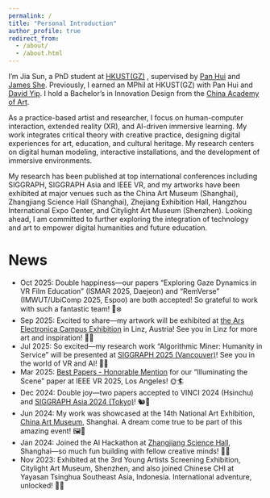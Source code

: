 ```yaml
---
permalink: /
title: "Personal Introduction"
author_profile: true
redirect_from: 
  - /about/
  - /about.html
---
```


I’m Jia Sun, a PhD student at [HKUST(GZ)](https://www.hkust-gz.edu.cn/) , supervised by [Pan Hui](https://panhui.people.ust.hk/) and [James She](https://smedia.hkust.edu.hk/james/). Previously, I earned an MPhil at HKUST(GZ) with Pan Hui and [David Yip](https://facultyprofiles.hkust-gz.edu.cn/faculty-personal-page?id=1). I hold a Bachelor’s in Innovation Design from the [China Academy of Art](https://en.caa.edu.cn/).

As a practice-based artist and researcher, I focus on human-computer interaction, extended reality (XR), and AI-driven immersive learning. My work integrates critical theory with creative practice, designing digital experiences for art, education, and cultural heritage. My research centers on digital human modeling, interactive installations, and the development of immersive environments.

My research has been published at top international conferences including SIGGRAPH, SIGGRAPH Asia and IEEE VR, and my artworks have been exhibited at major venues such as the China Art Museum (Shanghai), Zhangjiang Science Hall (Shanghai), Zhejiang Exhibition Hall, Hangzhou International Expo Center, and Citylight Art Museum (Shenzhen). Looking ahead, I am committed to further exploring the integration of technology and art to empower digital humanities and future education.

News
======
- Oct 2025: Double happiness—our papers “Exploring Gaze Dynamics in VR Film Education” (ISMAR 2025, Daejeon) and “RemVerse” (IMWUT/UbiComp 2025, Espoo) are both accepted! So grateful to work with such a fantastic team! 🏯❄️
- Sep 2025: Excited to share—my artwork will be exhibited at [the Ars Electronica Campus Exhibition](https://ars.electronica.art/panic/en/) in Linz, Austria! See you in Linz for more art and inspiration! 🥨🎻
- Jul 2025: So excited—my research work “Algorithmic Miner: Humanity in Service” will be presented at [SIGGRAPH 2025 (Vancouver)](https://s2025.siggraph.org/)! See you in the world of VR and AI! 🦅🌊
- Mar 2025: [Best Papers - Honorable Mention](https://ieeevr.org/2025/awards/conference-awards/) for our “Illuminating the Scene” paper at IEEE VR 2025, Los Angeles! 🌞🏄
- Dec 2024: Double joy—two papers accepted to VINCI 2024 (Hsinchu) and [SIGGRAPH Asia 2024 (Tokyo)](https://asia.siggraph.org/2024/index.html)! 🐿️🍣
- Jun 2024: My work was showcased at the 14th National Art Exhibition, [China Art Museum](https://artmuseumonline.org/art/art/index.html#page1/2), Shanghai. A dream come true to be part of this amazing event! 🖼️🐉
- Jan 2024: Joined the AI Hackathon at [Zhangjiang Science Hall](https://zjsciencehall.com/en/#/homepage), Shanghai—so much fun building with fellow creative minds! 🤖✨ 
- Nov 2023: Exhibited at the 3rd Young Artists Screening Exhibition, Citylight Art Museum, Shenzhen, and also joined Chinese CHI at Yayasan Tsinghua Southeast Asia, Indonesia. International adventure, unlocked! 🦜🌋

